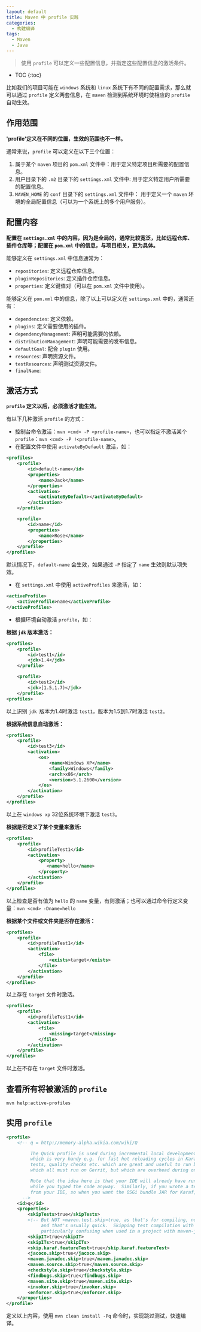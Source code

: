 ```yaml
---
layout: default
title: Maven 中 profile 实践
categories: 
  - 构建编译
tags: 
  - Maven
  - Java
---
```


> 使用 `profile` 可以定义一些配置信息，并指定这些配置信息的激活条件。

<!-- more -->
* TOC
{:toc}

比如我们的项目可能在 `windows` 系统和 `linux` 系统下有不同的配置需求，那么就可以通过 `profile` 定义两套信息，在 `maven` 检测到系统环境时使相应的 `profile` 自动生效。

## 作用范围

**'profile'定义在不同的位置，生效的范围也不一样。**

通常来说，`profile` 可以定义在以下三个位置：

1. 属于某个 `maven` 项目的 `pom.xml` 文件中：用于定义特定项目所需要的配置信息。
2. 用户目录下的 `.m2` 目录下的 `settings.xml` 文件中: 用于定义特定用户所需要的配置信息。
3. `MAVEN_HOME` 的 `conf` 目录下的 `settings.xml` 文件中： 用于定义一个 `maven` 环境的全局配置信息（可以为一个系统上的多个用户服务）。

## 配置内容

**配置在 `settings.xml` 中的内容，因为是全局的，通常比较宽泛，比如远程仓库、插件仓库等；配置在 `pom.xml` 中的信息，与项目相关，更为具体。**

能够定义在 `settings.xml` 中信息通常为：

- `repositories`: 定义远程仓库信息。
- `pluginRepositories`: 定义插件仓库信息。
- `properties`: 定义键值对（可以在 `pom.xml` 文件中使用）。

能够定义在 `pom.xml` 中的信息，除了以上可以定义在 `settings.xml` 中的，通常还有：

- `dependencies`: 定义依赖。
- `plugins`: 定义需要使用的插件。
- `dependencyManagement`: 声明可能需要的依赖。
- `distributionManagement`: 声明可能需要的发布信息。
- `defaultGoal`: 配合 `plugin` 使用。
- `resources`: 声明资源文件。
- `testResources`: 声明测试资源文件。
- `finalName`:

## 激活方式

**`profile` 定义以后，必须激活才能生效。**

有以下几种激活 `profile` 的方式：

- 控制台命令激活：`mvn <cmd> -P <profile-name>`，也可以指定不激活某个 `profile`：`mvn <cmd> -P !<profile-name>`。
- 在配置文件中使用 `activateByDefault` 激活，如：

```xml
<profiles>
    <profile>
        <id>default-name</id>
        <properties>
            <name>Jack</name>
        </properties>
        <activation>
            <activateByDefault></activateByDefault>
        </activation>
    </profile>

    <profile>
        <id>name</id>
        <properties>
            <name>Rose</name>
        </properties>
    </profile>
</profiles>
```

默认情况下，`default-name` 会生效，如果通过 `-P` 指定了 `name` 生效则默认项失效。

- 在 `settings.xml` 中使用 `activeProfiles` 来激活，如：

```xml
<activeProfile>
    <activeProfile>name</activeProfile>
</activeProfiles>
```

- 根据环境自动激活 `profile`，如：

**根据 `jdk` 版本激活：**

```xml
<profiles>  
    <profile>  
        <id>test1</id>  
        <jdk>1.4</jdk>  
    </profile>

    <profile>  
        <id>test2</id>  
        <jdk>[1.5,1.7)</jdk>  
    </profile>  
<profiles>  
```

以上识别 `jdk `版本为1.4时激活 `test1`，版本为1.5到1.7时激活 `test2`。

**根据系统信息自动激活：**

```xml
<profiles>  
    <profile>  
        <id>test3</id>  
        <activation>  
            <os>  
                <name>Windows XP</name>  
                <family>Windows</family>  
                <arch>x86</arch>  
                <version>5.1.2600</version>  
            </os>  
        </activation>  
    </profile>  
</profiles>  
```

以上在 `windows xp` 32位系统环境下激活 `test3`。

**根据是否定义了某个变量来激活:**

```xml
<profiles>  
    <profile>  
        <id>profileTest1</id>  
        <activation>  
            <property>  
               <name>hello</name>  
            </property>  
        </activation>  
    </profile>  
</profiles>  
```

以上检查是否有值为 `hello` 的 `name` 变量，有则激活；也可以通过命令行定义变量：`mvn <cmd> -Dname=hello`

**根据某个文件或文件夹是否存在激活：**

```xml
<profiles>  
    <profile>  
        <id>profileTest1</id>  
        <activation>  
            <file>  
                <exists>target</exists>  
            </file>  
        </activation>  
    </profile>  
</profiles>  
```

以上存在 `target` 文件时激活。

```xml
<profiles>  
    <profile>  
        <id>profileTest1</id>  
        <activation>  
            <file>  
                <missing>target</missing>  
            </file>  
        </activation>  
    </profile>  
</profiles>  
```

以上在不存在 `target` 文件时激活。

## 查看所有将被激活的 `profile`

```shell
mvn help:active-profiles
```

## 实用 `profile`

```xml
<profile>
    <!-- q = http://memory-alpha.wikia.com/wiki/Q

         The Quick profile is used during incremental local development, when you want to "just get that JAR built",
         which is very handy e.g. for fast hot reloading cycles in Karaf with bundle watch.  It (intentionally!) skips
         tests, quality checks etc. which are great and useful to run before finally submitting changes to Gerrit, and
         which all must run on Gerrit, but which are overhead during ongoing fast iterative local development.

         Note that the idea here is that your IDE will already have run quality checks such as e.g. Checkstyle
         while you typed the code anyway.  Similarly, if you wrote a test, you'll probably already have compiled and run it
         from your IDE, so when you want the OSGi bundle JAR for Karaf, ASAP, you typically don't want all that to run again.
      -->
    <id>q</id>
    <properties>
        <skipTests>true</skipTests>
        <!-- But NOT <maven.test.skip>true, as that's for compiling, not running, tests;
             and that's usually quick.  Skipping test compilation with -Pq with maven.test.skip would be
             particularly confusing when used in a project with maven-jar-plugin <goal>test-jar, so don't.)  -->
        <skipIT>true</skipIT>
        <skipITs>true</skipITs>
        <skip.karaf.featureTest>true</skip.karaf.featureTest>
        <jacoco.skip>true</jacoco.skip>
        <maven.javadoc.skip>true</maven.javadoc.skip>
        <maven.source.skip>true</maven.source.skip>
        <checkstyle.skip>true</checkstyle.skip>
        <findbugs.skip>true</findbugs.skip>
        <maven.site.skip>true</maven.site.skip>
        <invoker.skip>true</invoker.skip>
        <enforcer.skip>true</enforcer.skip>
    </properties>
</profile>
```

定义以上内容，使用 `mvn clean install -Pq` 命令时，实现跳过测试，快速编译。
